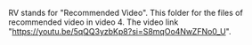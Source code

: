 RV stands for "Recommended Video".
This folder for the files of recommended video in video 4.
The video link "https://youtu.be/5qQQ3yzbKp8?si=S8mqOo4NwZFNo0_U".
